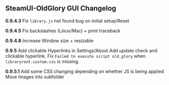 ## SteamUI-OldGlory GUI Changelog



**0.9.4.3**	Fix `library.js` not found bug on initial setup/Reset

**0.9.4.5**	Fix backslashes (Linux/Mac) + print traceback

**0.9.4.8**	Increase Window size + resizable

**0.9.5**	   Add clickable Hyperlinks in Settings/About
				Add update check and clickable hyperlink.
				Fix `Failed to execute script old_glory` when `libraryroot.custom.css` is missing.

**0.9.5.1**	Add some CSS changing depending on whether JS is being applied
				Move Images into subfolder